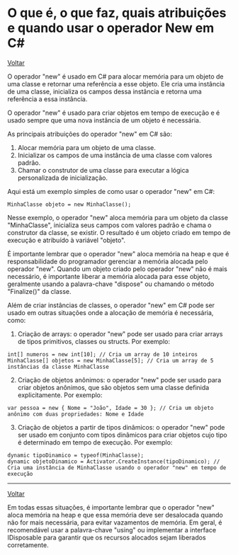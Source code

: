 # O que é, o que faz, quais atribuições e quando usar o operador New em C#

<a href="https://github.com/stackforgecode/sf-csharp-responde/blob/main/README.md" style="position: sticky;">Voltar</a>

O operador "new" é usado em C# para alocar memória para um objeto de uma classe e retornar uma referência a esse objeto. Ele cria uma instância de uma classe, inicializa os campos dessa instância e retorna uma referência a essa instância. 

O operador "new" é usado para criar objetos em tempo de execução e é usado sempre que uma nova instância de um objeto é necessária. 

As principais atribuições do operador "new" em C# são:

1. Alocar memória para um objeto de uma classe.
2. Inicializar os campos de uma instância de uma classe com valores padrão.
3. Chamar o construtor de uma classe para executar a lógica personalizada de inicialização.

Aqui está um exemplo simples de como usar o operador "new" em C#:

```
MinhaClasse objeto = new MinhaClasse();
```

Nesse exemplo, o operador "new" aloca memória para um objeto da classe "MinhaClasse", inicializa seus campos com valores padrão e chama o construtor da classe, se existir. O resultado é um objeto criado em tempo de execução e atribuído à variável "objeto".

É importante lembrar que o operador "new" aloca memória na heap e que é responsabilidade do programador gerenciar a memória alocada pelo operador "new". Quando um objeto criado pelo operador "new" não é mais necessário, é importante liberar a memória alocada para esse objeto, geralmente usando a palavra-chave "dispose" ou chamando o método "Finalize()" da classe.


Além de criar instâncias de classes, o operador "new" em C# pode ser usado em outras situações onde a alocação de memória é necessária, como:

1. Criação de arrays: o operador "new" pode ser usado para criar arrays de tipos primitivos, classes ou structs. Por exemplo:

```
int[] numeros = new int[10]; // Cria um array de 10 inteiros
MinhaClasse[] objetos = new MinhaClasse[5]; // Cria um array de 5 instâncias da classe MinhaClasse
```

2. Criação de objetos anônimos: o operador "new" pode ser usado para criar objetos anônimos, que são objetos sem uma classe definida explicitamente. Por exemplo:

```
var pessoa = new { Nome = "João", Idade = 30 }; // Cria um objeto anônimo com duas propriedades: Nome e Idade
```

3. Criação de objetos a partir de tipos dinâmicos: o operador "new" pode ser usado em conjunto com tipos dinâmicos para criar objetos cujo tipo é determinado em tempo de execução. Por exemplo:

```
dynamic tipoDinamico = typeof(MinhaClasse);
dynamic objetoDinamico = Activator.CreateInstance(tipoDinamico); // Cria uma instância de MinhaClasse usando o operador "new" em tempo de execução
```

----
<a href="https://github.com/stackforgecode/sf-csharp-responde/blob/main/README.md" style="position: sticky;">Voltar</a>

Em todas essas situações, é importante lembrar que o operador "new" aloca memória na heap e que essa memória deve ser desalocada quando não for mais necessária, para evitar vazamentos de memória. Em geral, é recomendável usar a palavra-chave "using" ou implementar a interface IDisposable para garantir que os recursos alocados sejam liberados corretamente.

